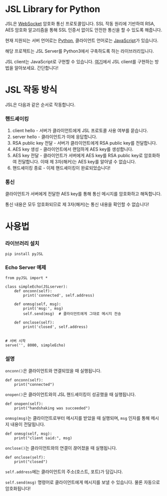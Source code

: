 # JSL Library for Python
JSL은 [WebSocket](https://ko.wikipedia.org/wiki/%EC%9B%B9%EC%86%8C%EC%BC%93) 암호화 통신 프로토콜입니다.
SSL 작동 원리에 기반하여 RSA, AES 암호화 알고리즘을 통해 SSL 인증서 없이도 안전한 통신을 할 수 있도록 해줍니다.

현재 지원되는 서버 언어로는 [Python](python.org), 클라이언트 언어로는 [JavaScript](https://ko.wikipedia.org/wiki/%EC%9E%90%EB%B0%94%EC%8A%A4%ED%81%AC%EB%A6%BD%ED%8A%B8)가 있습니다.

해당 프로젝트는 JSL Server를 Python3에서 구축하도록 하는 라이브러리입니다.

JSL client는 JavaScript로 구현할 수 있습니다. [여기](https://github.com/2runo/JSL-js)에서 JSL client를 구현하는 방법을 알아보세요. 간단합니다!

# JSL 작동 방식
JSL은 다음과 같은 순서로 작동합니다.
### 핸드셰이킹
1. client hello - 서버가 클라이언트에게 JSL 프로토콜 사용 여부를 묻습니다.
2. server hello - 클라이언트가 이에 응답합니다.
3. RSA public key 전달 - 서버가 클라이언트에게 RSA public key를 전달합니다.
4. AES key 생성 - 클라이언트에서 랜덤하게 AES key를 생성합니다.
5. AES key 전달 - 클라이언트가 서버에게 AES key를 RSA public key로 암호화하여 전달합니다. 이때 제 3자(해커)는 AES key를 알아낼 수 없습니다.
6. 핸드셰이킹 종료 - 이제 핸드셰이킹이 완료되었습니다!
### 통신
클라이언트가 서버에게 전달한 AES key를 통해 통신 메시지를 암호화하고 해독합니다.

통신 내용은 모두 암호화되므로 제 3자(해커)는 통신 내용을 확인할 수 없습니다!

# 사용법

### 라이브러리 설치
```
pip install pyJSL
```

### Echo Server 예제
```python3
from pyJSL import *

class simpleEcho(JSLserver):
    def onconn(self):
        print('connected', self.address)

    def onmsg(self, msg):
        print('msg:', msg)
        self.send(msg)  # 클라이언트에게 그대로 메시지 전송

    def onclose(self):
        print('closed', self.address)


# 서버 시작
serve('', 8000, simpleEcho)
```

### 설명
`onconn()`은 클라이언트와 연결되었을 때 실행됩니다.
```python3
def onconn(self):
    print("connected")
```
`onopen()`은 클라이언트와의 JSL 핸드셰이킹이 성공했을 때 실행됩니다.
```python3
def onopen(self):
    print("handshaking was succeeded")
```
`onmsg(msg)`는 클라이언트로부터 메시지를 받았을 때 실행되며, `msg` 인자를 통해 메시지 내용이 전달됩니다.
```python3
def onmsg(self, msg):
    print("client said:", msg)
```
`onclose()`는 클라이언트와의 연결이 끊어졌을 때 실행됩니다.
```python3
def onclose(self):
    print("closed")
```
`self.address`에는 클라이언트의 주소(호스트, 포트)가 담깁니다.

`self.send(msg)` 명령어로 클라이언트에게 메시지를 보낼 수 있습니다. 물론 자동으로 암호화됩니다!
